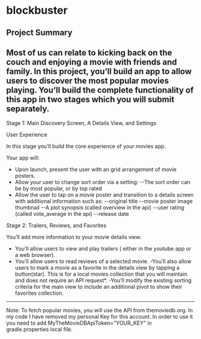 # blockbuster
Project Summary
---------------
Most of us can relate to kicking back on the couch and enjoying a movie with friends and family. In this project, you’ll build an app to allow users to discover the most popular movies playing.
You’ll build the complete functionality of this app in two stages which you will submit separately.
------------------------------------------------------------------------------------------------------------------------

Stage 1:  Main Discovery Screen, A Details View, and Settings

User Experience

In this stage you’ll build the core experience of your movies app.

Your app will:

- Upon launch, present the user with an grid arrangement of movie posters.
- Allow your user to change sort order via a setting:
    --The sort order can be by most popular, or by top rated
- Allow the user to tap on a movie poster and transition to a details screen with additional information such as:
    --original title
    --movie poster image thumbnail
    --A plot synopsis (called overview in the api)
    --user rating (called vote_average in the api)
    --release date

Stage 2: Trailers, Reviews, and Favorites

You’ll add more information to your movie details view:
 
- You’ll allow users to view and play trailers ( either in the youtube app or a web browser).
- You’ll allow users to read reviews of a selected movie.
-You’ll also allow users to mark a movie as a favorite in the details view by tapping a button(star). This is for a local movies collection that you will maintain and does not require an API request*.
-You’ll modify the existing sorting criteria for the main view to include an additional pivot to show their favorites collection.

---------------------------------------------------------------------------

Note: 
To fetch popular movies, you will use the API from themoviedb.org.
In my code I have removed my personal Key for this account. In order to use it you need to 
add MyTheMovieDBApiToken="YOUR_KEY" in gradle.properties local file.
